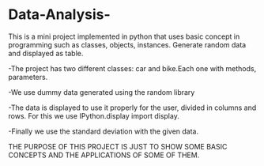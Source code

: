 # Data-Analysis-
This is a mini project implemented in python that uses basic concept in programming such as classes, objects, instances. Generate random data and displayed as table. 

-The project has two different classes: car and bike.Each one with methods, parameters.

-We use dummy data generated using the random library

-The data is displayed to use it properly for the user, divided in columns and rows. For this we use IPython.display import display.

-Finally we use the standard deviation with the given data. 

THE PURPOSE OF THIS PROJECT IS JUST TO SHOW SOME BASIC CONCEPTS AND THE APPLICATIONS OF SOME OF THEM. 
